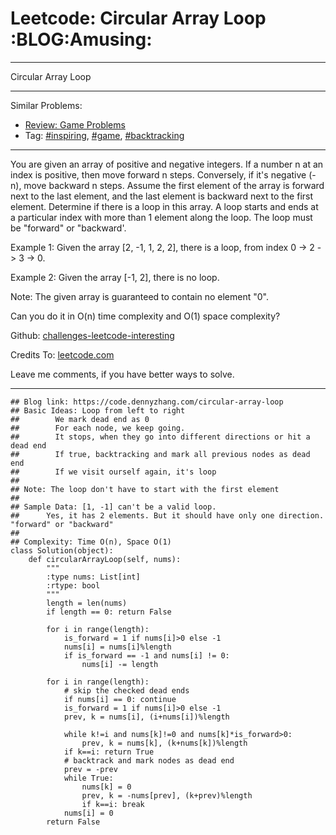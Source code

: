 # Leetcode: Circular Array Loop     :BLOG:Amusing:


---

Circular Array Loop  

---

Similar Problems:  
-   [Review: Game Problems](https://code.dennyzhang.com/review-game)
-   Tag: [#inspiring](https://code.dennyzhang.com/tag/inspiring),  [#game](https://code.dennyzhang.com/tag/game),  [#backtracking](https://code.dennyzhang.com/tag/backtracking)

---

You are given an array of positive and negative integers. If a number n at an index is positive, then move forward n steps. Conversely, if it's negative (-n), move backward n steps. Assume the first element of the array is forward next to the last element, and the last element is backward next to the first element. Determine if there is a loop in this array. A loop starts and ends at a particular index with more than 1 element along the loop. The loop must be "forward" or "backward'.  

Example 1: Given the array [2, -1, 1, 2, 2], there is a loop, from index 0 -> 2 -> 3 -> 0.  

Example 2: Given the array [-1, 2], there is no loop.  

Note: The given array is guaranteed to contain no element "0".  

Can you do it in O(n) time complexity and O(1) space complexity?  

Github: [challenges-leetcode-interesting](https://github.com/DennyZhang/challenges-leetcode-interesting/tree/master/circular-array-loop)  

Credits To: [leetcode.com](https://leetcode.com/problems/circular-array-loop/description/)  

Leave me comments, if you have better ways to solve.  

---

    ## Blog link: https://code.dennyzhang.com/circular-array-loop
    ## Basic Ideas: Loop from left to right
    ##        We mark dead end as 0
    ##        For each node, we keep going.
    ##        It stops, when they go into different directions or hit a dead end
    ##        If true, backtracking and mark all previous nodes as dead end
    ##        If we visit ourself again, it's loop
    ##
    ## Note: The loop don't have to start with the first element
    ##
    ## Sample Data: [1, -1] can't be a valid loop. 
    ##      Yes, it has 2 elements. But it should have only one direction. "forward" or "backward"
    ##
    ## Complexity: Time O(n), Space O(1)
    class Solution(object):
        def circularArrayLoop(self, nums):
            """
            :type nums: List[int]
            :rtype: bool
            """
            length = len(nums)
            if length == 0: return False
    
            for i in range(length):
                is_forward = 1 if nums[i]>0 else -1
                nums[i] = nums[i]%length
                if is_forward == -1 and nums[i] != 0:
                    nums[i] -= length
    
            for i in range(length):
                # skip the checked dead ends
                if nums[i] == 0: continue
                is_forward = 1 if nums[i]>0 else -1
                prev, k = nums[i], (i+nums[i])%length
    
                while k!=i and nums[k]!=0 and nums[k]*is_forward>0:
                    prev, k = nums[k], (k+nums[k])%length
                if k==i: return True
                # backtrack and mark nodes as dead end
                prev = -prev
                while True:
                    nums[k] = 0
                    prev, k = -nums[prev], (k+prev)%length
                    if k==i: break
                nums[i] = 0
            return False